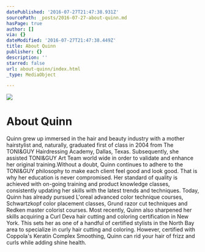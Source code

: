 ```yaml
---
datePublished: '2016-07-27T21:47:38.931Z'
sourcePath: _posts/2016-07-27-about-quinn.md
hasPage: true
author: []
via: {}
dateModified: '2016-07-27T21:47:38.449Z'
title: About Quinn
publisher: {}
description: ''
starred: false
url: about-quinn/index.html
_type: MediaObject

---
```

![](https://the-grid-user-content.s3-us-west-2.amazonaws.com/5c6261c0-a5ee-4913-9aa9-e7a53ec158a7.jpg)

# About Quinn

Quinn grew up immersed in the hair and beauty industry with a mother hairstylist and, naturally, graduated first of class in 2004 from The TONI&GUY Hairdressing Academy, Dallas, Texas. Subsequently, she assisted TONI&GUY Art Team world wide in order to validate and enhance her original training.Without a doubt, Quinn continues to adhere to the TONI&GUY philosophy to make each client feel good and look good. That is why her education is never compromised. Her standard of quality is achieved with on-going training and product knowledge classes, consistently updating her skills with the latest trends and techniques. Today, Quinn has already pursued L'oreal advanced color technique courses, Schwartzkopf color placement classes, Grund razor cut techniques and Redken master colorist courses. Most recently, Quinn also sharpened her skills acquiring a Curl Deva hair cutting and coloring certification in New York. This sets her as one of a handful of certified stylists in the North Bay area to specialize in curly hair cutting and coloring. However, certified with Coppola's Keratin Complex Smoothing, Quinn can rid your hair of frizz and curls while adding shine health.